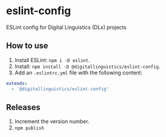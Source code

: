 # eslint-config

ESLint config for Digital Linguistics (DLx) projects

## How to use

1. Install ESLint: `npm i -D eslint`.
2. Install: `npm install -D @digitallinguistics/eslint-config`.
3. Add an `.eslintrc.yml` file with the following content:

```yml
extends:
  - '@digitallinguistics/eslint-config'
```

## Releases

1. Increment the version number.
2. `npm publish`

